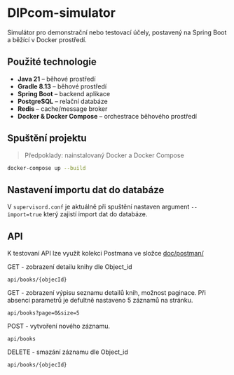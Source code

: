 # DIPcom-simulator

Simulátor pro demonstrační nebo testovací účely, postavený na Spring Boot a běžící v Docker prostředí.

## Použité technologie

- **Java 21** – běhové prostředí
- **Gradle 8.13** – běhové prostředí
- **Spring Boot** – backend aplikace
- **PostgreSQL** – relační databáze
- **Redis** – cache/message broker
- **Docker & Docker Compose** – orchestrace běhového prostředí

## Spuštění projektu

> Předpoklady: nainstalovaný Docker a Docker Compose

```bash
docker-compose up --build
```
## Nastavení importu dat do databáze
V `supervisord.conf` je aktuálně při spuštění nastaven argument `--import=true` který zajistí import dat do databáze.



## API
K testovaní API lze využít kolekci Postmana ve složce [doc/postman/](doc/postman)

GET - zobrazení detailu knihy dle Object_id
```
api/books/{objecId}
```



GET - zobrazení výpisu seznamu detailů knih, možnost paginace. Při absenci parametrů je defultně nastaveno 5 záznamů na stránku.
```
api/books?page=0&size=5
```



POST - vytvoření nového záznamu.
```
api/books
```


DELETE - smazání záznamu dle Object_id
```
api/books/{objecId}
```
